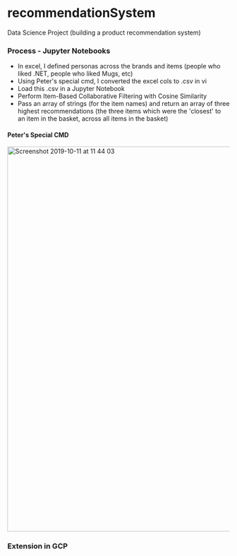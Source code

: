 # recommendationSystem
Data Science Project (building a product recommendation system)

### Process - Jupyter Notebooks
* In excel, I defined personas across the brands and items (people who liked .NET, people who liked Mugs, etc)
* Using Peter's special cmd, I converted the excel cols to .csv in vi
* Load this .csv in a Jupyter Notebook
* Perform Item-Based Collaborative Filtering with Cosine Similarity
* Pass an array of strings (for the item names) and return an array of three highest recommendations (the three items which were the 'closest' to an item in the basket, across all items in the basket)

#### Peter's Special CMD
<img width="873" alt="Screenshot 2019-10-11 at 11 44 03" src="https://user-images.githubusercontent.com/34093915/66657005-fd165880-ec36-11e9-87a5-cf2d6c80a74c.png">

### Extension in GCP
